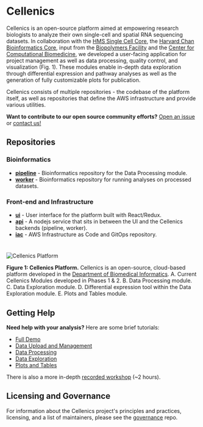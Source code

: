 # Cellenics

Cellenics is an open-source platform aimed at empowering research biologists to analyze their own single-cell and spatial RNA sequencing datasets. In collaboration with the [HMS Single Cell Core](https://singlecellcore.hms.harvard.edu/), the [Harvard Chan Bioinformatics Core](https://bioinformatics.sph.harvard.edu/), input from the [Biopolymers Facility](https://genome.med.harvard.edu/) and the [Center for Computational Biomedicine](https://computationalbiomed.hms.harvard.edu/), we developed a user-facing application for project management as well as data processing, quality control, and visualization (Fig. 1). These modules enable in-depth data exploration through differential expression and pathway analyses as well as the generation of fully customizable plots for publication. 

Cellenics consists of multiple repositories - the codebase of the platform itself, as well as repositories that define the AWS infrastructure and provide various utilities. 

**Want to contribute to our open source community efforts?** [Open an issue](https://github.com/hms-dbmi-cellenics/issues/issues) or [contact us!](mailto:ccbhelp@hms.harvard.edu)

## Repositories


### Bioinformatics


- **[pipeline](https://github.com/hms-dbmi-cellenics/pipeline)** - Bioinformatics repository for the Data Processing module.
- **[worker](https://github.com/hms-dbmi-cellenics/worker)** - Bioinformatics repository for running analyses on processed datasets.

### Front-end and Infrastructure
- **[ui](https://github.com/hms-dbmi-cellenics/ui)** - User interface for the platform built with React/Redux.
- **[api](https://github.com/hms-dbmi-cellenics/api)** - A nodejs service that sits in between the UI and the Cellenics backends (pipeline, worker).
- **[iac](https://github.com/hms-dbmi-cellenics/iac)** - AWS Infrastructure as Code and GitOps repository.

# 

![Cellenics Platform](https://user-images.githubusercontent.com/15719520/168172809-6dc19248-3e4d-4814-911c-92f12dded8f2.png)


**Figure 1: Cellenics Platform.** Cellenics is an open-source, cloud-based platform developed in the [Department of Biomedical Informatics](https://dbmi.hms.harvard.edu/). A. Current Cellenics Modules developed in Phases 1 & 2. B. Data Processing module. C. Data Exploration module. D. Differential expression tool within the Data Exploration module. E. Plots and Tables module.

## Getting Help

**Need help with your analysis?** Here are some brief tutorials:
- [Full Demo](https://www.youtube.com/watch?v=LXIhiIyxHME)
- [Data Upload and Management](https://www.youtube.com/watch?v=aTkBEK3L-KI)
- [Data Processing](https://www.youtube.com/watch?v=0pwXUMMGnlA)
- [Data Exploration](https://www.youtube.com/watch?v=JKd_nhroAUc)
- [Plots and Tables](https://www.youtube.com/watch?v=SP5rzpBnqCI)

There is also a more in-depth [recorded workshop](https://www.youtube.com/watch?v=cL2WPeXy19U) (~2 hours).

## Licensing and Governance

For information about the Cellenics project's principles and practices, licensing, and a list of maintainers, please see the [governance](https://github.com/hms-dbmi-cellenics/governance) repo.
